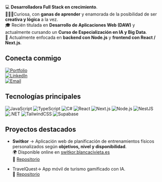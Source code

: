 💻 **Desarrolladora Full Stack en crecimiento**.  
🙋🏻‍♀️Curiosa, con **ganas de aprender** y enamorada de la posibilidad de ser **creativa y lógica** a la vez.   
🎓 Recién titulada en **Desarrollo de Aplicaciones Web (DAW)** y actualmente cursando un **Curso de Especialización en IA y Big Data**.  
🚀 Actualmente enfocada en **backend con Node.js** y **frontend con React / Next.js**.  




## Conecta conmigo
[![Portfolio](https://img.shields.io/badge/🌍%20Portfolio-blancacivieta.es-blue)](https://blancacivieta.es)  
[![LinkedIn](https://img.shields.io/badge/LinkedIn-Blanca%20Civieta-blue?logo=linkedin)](https://linkedin.com/in/blanca-civieta-bermejo-9104a1348/)   
[![Email](https://img.shields.io/badge/Email-Contact%20Me-red?logo=gmail)](mailto:blancacivieta@gmail.com)
 




## Tecnologías principales
![JavaScript](https://img.shields.io/badge/JavaScript-F7DF1E?logo=javascript&logoColor=black)
![TypeScript](https://img.shields.io/badge/TypeScript-3178C6?logo=typescript&logoColor=white)
![C#](https://img.shields.io/badge/C%23-239120?logo=c-sharp&logoColor=white)
![React](https://img.shields.io/badge/React-20232A?logo=react&logoColor=61DAFB)
![Next.js](https://img.shields.io/badge/Next.js-000000?logo=nextdotjs&logoColor=white)
![Node.js](https://img.shields.io/badge/Node.js-339933?logo=node.js&logoColor=white)
![NestJS](https://img.shields.io/badge/NestJS-E0234E?logo=nestjs&logoColor=white)
![.NET](https://img.shields.io/badge/.NET-512BD4?logo=dotnet&logoColor=white)
![TailwindCSS](https://img.shields.io/badge/TailwindCSS-06B6D4?logo=tailwindcss&logoColor=white)
![Supabase](https://img.shields.io/badge/Supabase-3ECF8E?logo=supabase&logoColor=white)




## Proyectos destacados
- **Switkor** → Aplicación web de planificación de entrenamientos físicos personalizados según **objetivos, nivel y disponibilidad**.  
  🌍 Disponible online en [switkor.blancacivieta.es](https://switkor.blancacivieta.es)  
  🔗 [Repositorio](https://github.com/BCivieta/Switkor)  

- TravelQuest→ App móvil de turismo gamificado con IA.  
  🔗 [Repositorio](https://github.com/BCivieta/TravelQuest)  
 

